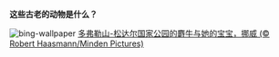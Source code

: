 
**这些古老的动物是什么？**

![bing-wallpaper](https://www.bing.com/th?id=OHR.NorwayMuskox_ZH-CN6137934745_1920x1080.jpg)
[多弗勒山-松达尔国家公园的麝牛与她的宝宝，挪威 (© Robert Haasmann/Minden Pictures)](https://www.bing.com/search?q=%E9%BA%9D%E7%89%9B&amp;form=hpcapt&amp;mkt=zh-cn)
  